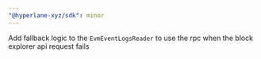 ```yaml
---
"@hyperlane-xyz/sdk": minor
---
```


Add fallback logic to the `EvmEventLogsReader` to use the rpc when the block explorer api request fails
